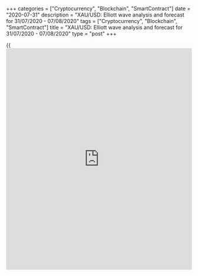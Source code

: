 +++
categories = ["Cryptocurrency", "Blockchain", "SmartContract"]
date = "2020-07-31"
description = "XAU/USD: Elliott wave analysis and forecast for 31/07/2020 - 07/08/2020"
tags = ["Cryptocurrency", "Blockchain", "SmartContract"]
title = "XAU/USD: Elliott wave analysis and forecast for 31/07/2020 - 07/08/2020"
type = "post"
+++

{{<iframe id="large-banner" src="https://www.bounty.group/#slide=8.0" width="100%" height="600" scrolling="no" style="border: 0px solid rgb(216, 221, 230); border-radius: 3px;">}}

July 31, 2020

July 31, 2020

XAU/USD: Elliott wave analysis and forecast for 31/07/2020 –
07/08/2020Alex Geuta

## Ascending trend of [XAU/USD][1] continues. Estimated pivot point is
at a level of 1907.61.

 **Main scenario:** consider long positions from corrections above the
level of 1907.61 with a target of 2020.00 – 2050.00.

 **Alternative scenario:** Breakout and consolidation below the level of
1907.61 will allow the pair to continue declining to the levels of
1861.83 – 1826.47.

 **Analysis:** The ascending third wave of larger degree (3) presumably
continues developing on the [daily](https://www.fintecher.org/2020/03/03/forex-trading-daily-strategy/) time frame, with wave 5 of (3) forming
inside. Apparently, the third wave of smaller degree iii of 5 is forming
on the H4 time frame, with wave (iii) of iii forming inside. The fifth
wave v of (iii) of iii is developing on the H1 time frame. If the
presumption is correct, the pair will resume growing to the levels of
2020.00 – 2050.00. The level of 1907.61 is critical in this scenario as
the breakout will enable the pair to continue declining to the levels of
1861.83 – 1826.47.

![LiteForex: XAU/USD: Elliott wave analysis and forecast for 31/07/2020
– 07/08/2020][2]

* * *

![LiteForex: XAU/USD: Elliott wave analysis and forecast for 31/07/2020
– 07/08/2020][3]

* * *

![LiteForex: XAU/USD: Elliott wave analysis and forecast for 31/07/2020
– 07/08/2020][4]

* * *

P.S. Did you like my article? Share it in social networks: it will be
the best “thank you" :)

Ask me questions and comment below. I’ll be glad to answer your
questions and give necessary explanations.

 **Useful links:**

  * I recommend trying to trade with a reliable broker [here][5]. The system allows you to trade by yourself or copy successful traders from all across the globe.
  * Use my promo-code BLOG for getting deposit bonus 50% on LiteForex platform. Just enter this code in the appropriate field while [depositing][6] your trading account.
  * Telegram channel with high-quality analytics, Forex reviews, training articles, and other useful things for traders <t.me/liteforex>

## Price chart of XAUUSD in real time mode

![XAU/USD: Elliott wave analysis and forecast for 31/07/2020 –
07/08/2020][7]

The content of this article reflects the author’s opinion and does not
necessarily reflect the official position of LiteForex. The material
published on this page is provided for informational purposes only and
should not be considered as the provision of investment advice for the
purposes of Directive 2004/39/EC.

Rate this article:

{{value}}

( {{count}} {{title}} )

   1. my.liteforex.com/trading/chart?symbol=XAUUSD
   2. cdn.liteforex.com/cache/uploads/blog_post/wave-analisys/31-07-2020/XAUUSDH1.png?w=30&s=a110eb832e298005b1710975b13dcd45
   3. cdn.liteforex.com/cache/uploads/blog_post/wave-analisys/31-07-2020/XAUUSDH4.png?w=30&s=c81b5c1eeae44be0732f4c210217085c
   4. cdn.liteforex.com/cache/uploads/blog_post/wave-analisys/31-07-2020/XAUUSDDaily.png?w=30&s=ed996a32a39870489e1e0ced7d9a1b6d
   5. my.liteforex.com/?category=analysts-opinions&slug=xauusd-elliott-wave-analysis-and-forecast-for-31072020-07082020&openPopup=%2Fregistration%2Fpopup&utm_source=blog&utm_medium=article&utm_campaign=bonus
   6. my.liteforex.com/deposit/?category=analysts-opinions&slug=xauusd-elliott-wave-analysis-and-forecast-for-31072020-07082020&promo_code=BLOG&utm_source=blog&utm_medium=article&utm_campaign=bonus
   7. cdn.liteforex.com/cache/uploads/blog_post/wave-analisys/Previews-elliot-waves/xauusd-elliott-wave-analysis-liteforex-blog-preview.jpg?q=75&w=1000&s=76b5be820614e11009e65d30ff4ec08f